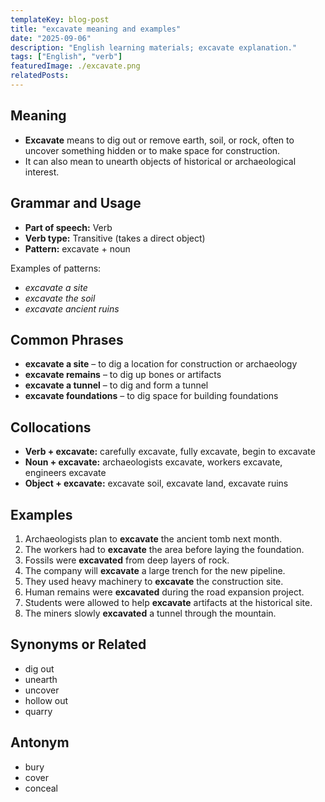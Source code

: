 ```yaml
---
templateKey: blog-post
title: "excavate meaning and examples"
date: "2025-09-06"
description: "English learning materials; excavate explanation."
tags: ["English", "verb"]
featuredImage: ./excavate.png
relatedPosts:
---
```


## Meaning

- **Excavate** means to dig out or remove earth, soil, or rock, often to uncover something hidden or to make space for construction.
- It can also mean to unearth objects of historical or archaeological interest.

## Grammar and Usage

- **Part of speech:** Verb
- **Verb type:** Transitive (takes a direct object)
- **Pattern:** excavate + noun

Examples of patterns:

- _excavate a site_
- _excavate the soil_
- _excavate ancient ruins_

## Common Phrases

- **excavate a site** – to dig a location for construction or archaeology
- **excavate remains** – to dig up bones or artifacts
- **excavate a tunnel** – to dig and form a tunnel
- **excavate foundations** – to dig space for building foundations

## Collocations

- **Verb + excavate:** carefully excavate, fully excavate, begin to excavate
- **Noun + excavate:** archaeologists excavate, workers excavate, engineers excavate
- **Object + excavate:** excavate soil, excavate land, excavate ruins

## Examples

1. Archaeologists plan to **excavate** the ancient tomb next month.
2. The workers had to **excavate** the area before laying the foundation.
3. Fossils were **excavated** from deep layers of rock.
4. The company will **excavate** a large trench for the new pipeline.
5. They used heavy machinery to **excavate** the construction site.
6. Human remains were **excavated** during the road expansion project.
7. Students were allowed to help **excavate** artifacts at the historical site.
8. The miners slowly **excavated** a tunnel through the mountain.

## Synonyms or Related

- dig out
- unearth
- uncover
- hollow out
- quarry

## Antonym

- bury
- cover
- conceal
